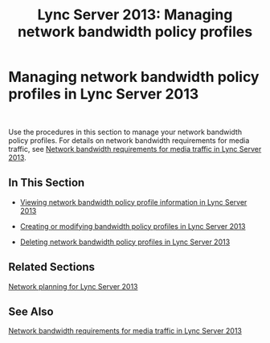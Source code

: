 ﻿---
title: 'Lync Server 2013: Managing network bandwidth policy profiles'
TOCTitle: Managing network bandwidth policy profiles
ms:assetid: bc7b1a8a-5dce-425f-a84d-6a9aff569c20
ms:mtpsurl: https://technet.microsoft.com/en-us/library/JJ721867(v=OCS.15)
ms:contentKeyID: 49733800
ms.date: 07/23/2014
mtps_version: v=OCS.15
---

# Managing network bandwidth policy profiles in Lync Server 2013

 


Use the procedures in this section to manage your network bandwidth policy profiles. For details on network bandwidth requirements for media traffic, see [Network bandwidth requirements for media traffic in Lync Server 2013](lync-server-2013-network-bandwidth-requirements-for-media-traffic.md).

## In This Section

  - [Viewing network bandwidth policy profile information in Lync Server 2013](lync-server-2013-viewing-network-bandwidth-policy-profile-information.md)

  - [Creating or modifying bandwidth policy profiles in Lync Server 2013](lync-server-2013-creating-or-modifying-bandwidth-policy-profiles.md)

  - [Deleting network bandwidth policy profiles in Lync Server 2013](lync-server-2013-deleting-network-bandwidth-policy-profiles.md)

## Related Sections

[Network planning for Lync Server 2013](lync-server-2013-network-planning.md)

## See Also


[Network bandwidth requirements for media traffic in Lync Server 2013](lync-server-2013-network-bandwidth-requirements-for-media-traffic.md)

